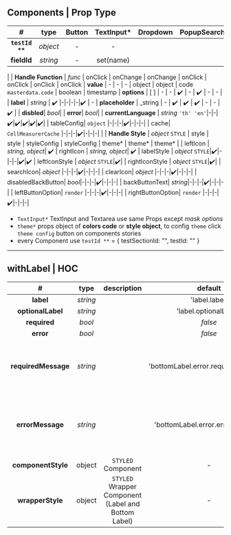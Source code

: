 ## Components | Prop Type

| **_#_** | **type** | **Button** | **TextInput***| **Dropdown** | **PopupSearch** | **Radio** | **Checkbox** | **DatePicker** |
| :---: | :---: | :---: | :---: | :---: | :---: | :---: | :---: | :---: |
| **`testId **`** | _object_ | - | - | 
| **fieldId** | _string_ | - | set(name) | 
|
| **Handle Function** | _func_ |  onClick | onChange | onChange | onClick | onClick | onClick | onClick
| **value** | - | - | - | object | object | code `masterdata.code` | boolean | timestamp
| **options** | [ ] | - | - | :heavy_check_mark: | - | :heavy_check_mark: | - | - |
| **label** | _string_ | :heavy_check_mark: |-|-|-|-|:heavy_check_mark: | -
| **placeholder** | _string | - | :heavy_check_mark: | :heavy_check_mark: | :heavy_check_mark: | - | - | :heavy_check_mark: |
| **disbled**| _bool_| 
| **error**| _bool_|
| **currentLanguage** | _string_ `'th' 'en'`|-|-|:heavy_check_mark:|:heavy_check_mark:|:heavy_check_mark:|:heavy_check_mark:|:heavy_check_mark:|
| tableConfig| `object` |-|-|-|:heavy_check_mark:|-|-|-|
| cache| `CellMeasurerCache` |-|-|-|:heavy_check_mark:|-|-|-|
|
| **Handle Style** | _object_ `STYLE` | style | style | styleConfig | styleConfig | theme* | theme* | theme* |
| leftIcon | _string, object_| :heavy_check_mark:
| rightIcon | _string, object_| :heavy_check_mark:
| labelStyle | _object_ `STYLE`|:heavy_check_mark:|-|-|-|:heavy_check_mark:|:heavy_check_mark:
| leftIconStyle | _object_ `STYLE`|:heavy_check_mark:|
| rightIconStyle | _object_ `STYLE`|:heavy_check_mark:|
| searchIcon| _object_ |-|-|-|:heavy_check_mark:|-|-|-|
| clearIcon| _object_ |-|-|-|:heavy_check_mark:|-|-|-|
| disabledBackButton| _bool_|-|-|-|:heavy_check_mark:|-|-|-|
| backButtonText| _string_|-|-|-|:heavy_check_mark:|-|-|-|
| leftButtonOption| `render` |-|-|-|:heavy_check_mark:|-|-|-|
| rightButtonOption| `render` |-|-|-|:heavy_check_mark:|-|-|-|

- `TextInput*`  TextInput and Textarea use same Props except _mask options_
- `theme*` props object of **colors code** or **style object**, to config `theme` click `theme config` button on components stories
- every Component use `testId **` = { testSectionId: "", testId: "" }

---

## withLabel | HOC
| **_#_** | **type** | **description** | **default** |**condition** | 
| :---: | :---: | :---: | :---: | :--- |
| **label** | _string_ |  | 'label.label' |  |
| **optionalLabel** | _string_ |  | 'label.optionalLabel' |  |
| **required** | _bool_ |  | _false_ |
| **error** | _bool_ |  | _false_ |
| **requiredMessage** | _string_ |  | 'bottomLabel.error.requiredMessage' | display when required && error, (empty value) |
| **errorMessage** | _string_ |  | 'bottomLabel.error.errorMessage' | display when required && error, value is not empty |
| **componentStyle** | object | `STYLED` Component | - |  |
| **wrapperStyle** | object | `STYLED` Wrapper Component (Label and Bottom Label) | - |




